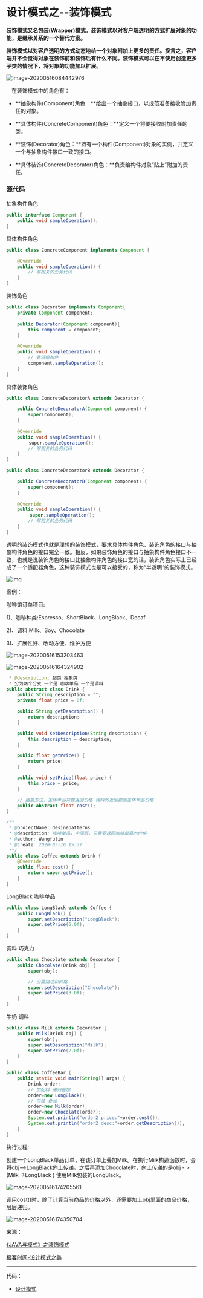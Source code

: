 # 设计模式之--装饰模式

​	**装饰模式又名包装(Wrapper)模式。装饰模式以对客户端透明的方式扩展对象的功能，是继承关系的一个替代方案。**

​	**装饰模式以对客户透明的方式动态地给一个对象附加上更多的责任。换言之，客户端并不会觉得对象在装饰前和装饰后有什么不同。装饰模式可以在不使用创造更多子类的情况下，将对象的功能加以扩展。**

![image-20200516084442976](../../../images/设计模式/image-20200516084442976.png)

　在装饰模式中的角色有：

- **抽象构件(Component)角色：**给出一个抽象接口，以规范准备接收附加责任的对象。

- **具体构件(ConcreteComponent)角色：**定义一个将要接收附加责任的类。

- **装饰(Decorator)角色：**持有一个构件(Component)对象的实例，并定义一个与抽象构件接口一致的接口。

- **具体装饰(ConcreteDecorator)角色：**负责给构件对象“贴上”附加的责任。

### 源代码

抽象构件角色

```java
public interface Component {
    public void sampleOperation();
}
```

具体构件角色

```java
public class ConcreteComponent implements Component {

    @Override
    public void sampleOperation() {
        // 写相关的业务代码
    }
}
```

装饰角色

```java
public class Decorator implements Component{
    private Component component;
    
    public Decorator(Component component){
        this.component = component;
    }

    @Override
    public void sampleOperation() {
        // 委派给构件
        component.sampleOperation();
    }
}
```

具体装饰角色

```java
public class ConcreteDecoratorA extends Decorator {

    public ConcreteDecoratorA(Component component) {
        super(component);
    }
    
    @Override
    public void sampleOperation() {
　　　　　super.sampleOperation();
        // 写相关的业务代码
    }
}
```

```java
public class ConcreteDecoratorB extends Decorator {

    public ConcreteDecoratorB(Component component) {
        super(component);
    }
    
    @Override
    public void sampleOperation() {
　　　　  super.sampleOperation();
        // 写相关的业务代码
    }
}
```

透明的装饰模式也就是理想的装饰模式，要求具体构件角色、装饰角色的接口与抽象构件角色的接口完全一致。相反，如果装饰角色的接口与抽象构件角色接口不一致，也就是说装饰角色的接口比抽象构件角色的接口宽的话，装饰角色实际上已经成了一个适配器角色，这种装饰模式也是可以接受的，称为“半透明”的装饰模式。

![img](../../../images/设计模式/img.png)

案例：

咖啡馆订单项目: 

1)、咖啡种类:Espresso、ShortBlack、LongBlack、Decaf  

2)、调料:Milk、Soy、Chocolate  

3)、扩展性好、改动方便、维护方便

![image-20200516153203463](../../../images/设计模式/image-20200516153203463.png)

![image-20200516164324902](../../../images/设计模式/image-20200516164324902.png)



```java
 * @description: 超类 抽象类
 * 分为两个分支 一个是 咖啡单品 一个是调料
public abstract class Drink {
    public String description = "";
    private float price = 0f;

    public String getDescription() {
        return description;
    }

    public void setDescription(String description) {
        this.description = description;
    }

    public float getPrice() {
        return price;
    }

    public void setPrice(float price) {
        this.price = price;
    }

    // 抽象方法，主体单品只要返回价格 调料的返回要加主体单品价格
    public abstract float cost();
}
```



```java
/**
 * @projectName: desinepatterns
 * @description: 咖啡单品，中间层，只需要返回咖啡单品的价格
 * @author: Wangfulin
 * @create: 2020-05-16 15:37
 **/
public class Coffee extends Drink {
    @Override
    public float cost() {
        return super.getPrice();
    }
}
```

LongBlack 咖啡单品

```java
public class LongBlack extends Coffee {
    public LongBlack() {
        super.setDescription("LongBlack");
        super.setPrice(6.0f);
    }
}
```

调料 巧克力

```java
public class Chocolate extends Decorator {
    public Chocolate(Drink obj) {
        super(obj);

        // 设置描述和价格
        super.setDescription("Chocolate");
        super.setPrice(3.0f);
    }
}
```

牛奶 调料

```java
public class Milk extends Decorator {
    public Milk(Drink obj) {
        super(obj);
        super.setDescription("Milk");
        super.setPrice(2.0f);
    }
}
```



```java
public class CoffeeBar {
    public static void main(String[] args) {
        Drink order;
        // 加配料 递归叠加
        order=new LongBlack();
        // 包装 叠加
        order=new Milk(order);
        order=new Chocolate(order);
        System.out.println("order2 price:"+order.cost());
        System.out.println("order2 desc:"+order.getDescription());
    }
}
```

执行过程:

创建一个LongBlack单品订单，在该订单上叠加Milk。在执行Milk构造函数时，会将obj-->LongBlack向上传递。之后再添加Chocolate时，向上传递的是obj - > (Milk ->LongBlack ) 使用Milk包装的LongBlack。

![image-20200516174205561](../../../images/设计模式/image-20200516174205561.png)

调用cost()时，除了计算当前商品的价格以外，还需要加上obj里面的商品价格，层层递归。

![image-20200516174350704](../../../images/设计模式/image-20200516174350704.png)



来源：

[《JAVA与模式》之装饰模式](https://www.cnblogs.com/java-my-life/archive/2012/04/20/2455726.html)

[极客时间-设计模式之美](https://time.geekbang.org/column/intro/100039001)

---

代码：

- [设计模式](../../../icoding/desinepatterns/src/main/java/com/wangfulin/dp)

